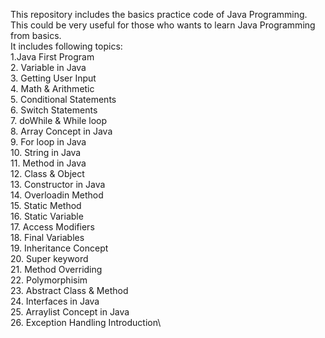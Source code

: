 This repository includes the basics practice code of Java Programming.\
This could be very useful for those who wants to learn Java Programming from basics.\
It includes following topics:\
  1.Java First Program\
  2. Variable in Java\
  3. Getting User Input\
  4. Math & Arithmetic\
  5. Conditional Statements\
  6. Switch Statements\
  7. doWhile & While loop\
  8. Array Concept in Java\
  9. For loop in Java\
  10. String in Java\
  11. Method in Java\
  12. Class & Object\
  13. Constructor in Java\
  14. Overloadin Method\
  15. Static Method\
  16. Static Variable\
  17. Access Modifiers\
  18. Final Variables\
  19. Inheritance Concept\
  20. Super keyword\
  21. Method Overriding\
  22. Polymorphisim\
  23. Abstract Class & Method\
  24. Interfaces in Java\
  25. Arraylist Concept in Java\
  26. Exception Handling Introduction\

